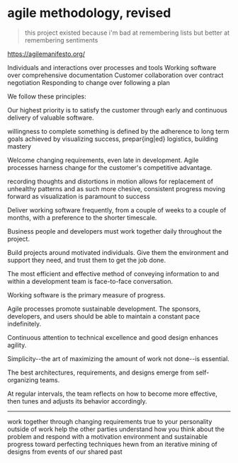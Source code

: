 # agile methodology, revised

> this project existed because i'm bad at remembering lists
> but better at remembering sentiments

https://agilemanifesto.org/

Individuals and interactions over processes and tools
Working software over comprehensive documentation
Customer collaboration over contract negotiation
Responding to change over following a plan

 We follow these principles:

Our highest priority is to satisfy the customer
through early and continuous delivery
of valuable software.

willingness to complete something is defined by the adherence to long term goals
achieved by visualizing success, prepar{ing|ed} logistics, building mastery

Welcome changing requirements, even late in
development. Agile processes harness change for
the customer's competitive advantage.

recording thoughts and distortions
in motion allows for replacement of unhealthy patterns
and as such more chesive, consistent progress
moving forward as visualization is paramount to success

Deliver working software frequently, from a
couple of weeks to a couple of months, with a
preference to the shorter timescale.

Business people and developers must work
together daily throughout the project.

Build projects around motivated individuals.
Give them the environment and support they need,
and trust them to get the job done.

The most efficient and effective method of
conveying information to and within a development
team is face-to-face conversation.

Working software is the primary measure of progress.

Agile processes promote sustainable development.
The sponsors, developers, and users should be able
to maintain a constant pace indefinitely.

Continuous attention to technical excellence
and good design enhances agility.

Simplicity--the art of maximizing the amount
of work not done--is essential.

The best architectures, requirements, and designs
emerge from self-organizing teams.

At regular intervals, the team reflects on how
to become more effective, then tunes and adjusts
its behavior accordingly.


---

work together through changing requirements
true to your personality outside of work
help the other parties understand how you think about the problem
and respond with a motivation environment and sustainable progress
toward perfecting techniques hewn from an iterative mining of 
designs from events of our shared past

